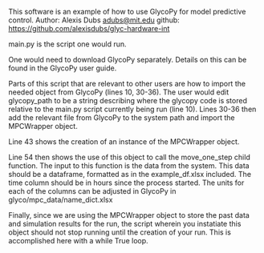This software is an example of how to use GlycoPy for model predictive control.
Author: Alexis Dubs adubs@mit.edu
github: https://github.com/alexisdubs/glyc-hardware-int


main.py is the script one would run.

One would need to download GlycoPy separately. Details on this can be found in the GlycoPy user guide.

Parts of this script that are relevant to other users are how to import the needed object from GlycoPy (lines 10, 30-36). The user would edit glycopy_path to be a string describing where the glycopy code is stored relative to the main.py script currently being run (line 10). Lines 30-36 then add the relevant file from GlycoPy to the system path and import the MPCWrapper object.

Line 43 shows the creation of an instance of the MPCWrapper object.

Line 54 then shows the use of this object to call the move_one_step child function. The input to this function is the data from the system. This data should be a dataframe, formatted as in the example_df.xlsx included. The time column should be in hours since the process started. The units for each of the columns can be adjusted in GlycoPy in glyco/mpc_data/name_dict.xlsx

Finally, since we are using the MPCWrapper object to store the past data and simulation results for the run, the script wherein you instatiate this object should not stop running until the creation of your run. This is accomplished here with a while True loop.
